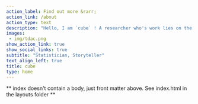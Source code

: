 ```yaml
---
action_label: Find out more &rarr;
action_link: /about
action_type: text
description: "Hello, I am `cube` ! A researcher who's work lies on the intersection of improving access to information and enhancing the data literacy of new audiences through a variety of mediums."
images:
 - img/tdac.png
show_action_link: true
show_social_links: true
subtitle: "Statistician, Storyteller"
text_align_left: true
title: cube
type: home
---
```


** index doesn't contain a body, just front matter above.
See index.html in the layouts folder **
